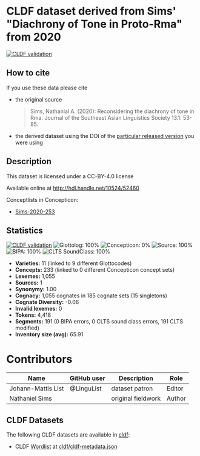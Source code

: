 # CLDF dataset derived from Sims' "Diachrony of Tone in Proto-Rma" from 2020

[![CLDF validation](https://github.com/lexibank/simsrma/workflows/CLDF-validation/badge.svg)](https://github.com/lexibank/simsrma/actions?query=workflow%3ACLDF-validation)

## How to cite

If you use these data please cite
- the original source
  > Sims, Nathanial A. (2020): Reconsidering the diachrony of tone in Rma. Journal of the Southeast Asian Linguistics Society 13.1. 53-85.
- the derived dataset using the DOI of the [particular released version](../../releases/) you were using

## Description


This dataset is licensed under a CC-BY-4.0 license

Available online at http://hdl.handle.net/10524/52460


Conceptlists in Concepticon:
- [Sims-2020-253](https://concepticon.clld.org/contributions/Sims-2020-253)
## Statistics


[![CLDF validation](https://github.com/lexibank/simsrma/workflows/CLDF-validation/badge.svg)](https://github.com/lexibank/simsrma/actions?query=workflow%3ACLDF-validation)
![Glottolog: 100%](https://img.shields.io/badge/Glottolog-100%25-brightgreen.svg "Glottolog: 100%")
![Concepticon: 0%](https://img.shields.io/badge/Concepticon-0%25-red.svg "Concepticon: 0%")
![Source: 100%](https://img.shields.io/badge/Source-100%25-brightgreen.svg "Source: 100%")
![BIPA: 100%](https://img.shields.io/badge/BIPA-100%25-brightgreen.svg "BIPA: 100%")
![CLTS SoundClass: 100%](https://img.shields.io/badge/CLTS%20SoundClass-100%25-brightgreen.svg "CLTS SoundClass: 100%")

- **Varieties:** 11 (linked to 9 different Glottocodes)
- **Concepts:** 233 (linked to 0 different Concepticon concept sets)
- **Lexemes:** 1,055
- **Sources:** 1
- **Synonymy:** 1.00
- **Cognacy:** 1,055 cognates in 185 cognate sets (15 singletons)
- **Cognate Diversity:** -0.06
- **Invalid lexemes:** 0
- **Tokens:** 4,418
- **Segments:** 191 (0 BIPA errors, 0 CLTS sound class errors, 191 CLTS modified)
- **Inventory size (avg):** 65.91

# Contributors

Name | GitHub user | Description | Role
--- | --- | --- | ---
Johann-Mattis List | @LinguList | dataset patron | Editor
Nathaniel Sims | | original fieldwork| Author




## CLDF Datasets

The following CLDF datasets are available in [cldf](cldf):

- CLDF [Wordlist](https://github.com/cldf/cldf/tree/master/modules/Wordlist) at [cldf/cldf-metadata.json](cldf/cldf-metadata.json)